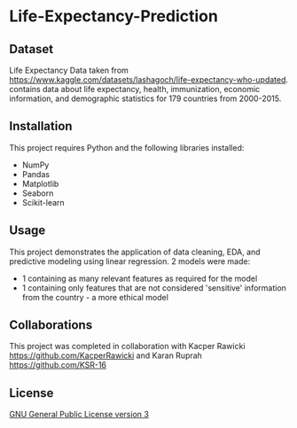 # Life-Expectancy-Prediction

## Dataset
Life Expectancy Data taken from https://www.kaggle.com/datasets/lashagoch/life-expectancy-who-updated. contains data about life expectancy, health, immunization, economic information, and demographic statistics for 179 countries from 2000-2015.

## Installation
This project requires Python and the following libraries installed:
- NumPy
- Pandas
- Matplotlib
- Seaborn
- Scikit-learn

## Usage
This project demonstrates the application of data cleaning, EDA, and predictive modeling using linear regression. 2 models were made: 
- 1 containing as many relevant features as required for the model
- 1 containing only features that are not considered 'sensitive' information from the country - a more ethical model

## Collaborations
This project was completed in collaboration with Kacper Rawicki https://github.com/KacperRawicki and Karan Ruprah https://github.com/KSR-16

## License 
[GNU General Public License version 3](https://opensource.org/license/gpl-3-0/)
